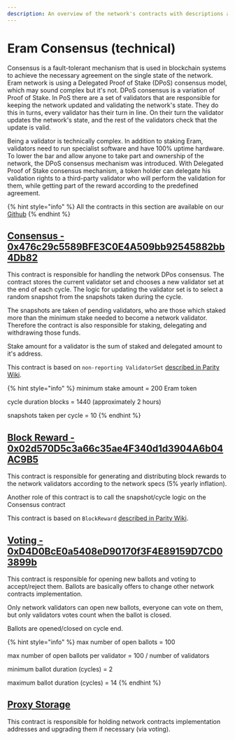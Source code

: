 ```yaml
---
description: An overview of the network's contracts with descriptions and links
---
```


# Eram Consensus \(technical\)

Consensus is a fault-tolerant mechanism that is used in blockchain systems to achieve the necessary agreement on the single state of the network. Eram network is using a Delegated Proof of Stake \(DPoS\) consensus model, which may sound complex but it's not. DPoS consensus is a variation of Proof of Stake. In PoS there are a set of validators that are responsible for keeping the network updated and validating the network's state. They do this in turns, every validator has their turn in line. On their turn the validator updates the network's state, and the rest of the validators check that the update is valid.

Being a validator is technically complex. In addition to staking Eram, validators need to run specialist software and have 100% uptime hardware. To lower the bar and allow anyone to take part and ownership of the network, the DPoS consensus mechanism was introduced. With Delegated Proof of Stake consensus mechanism, a token holder can delegate his validation rights to a third-party validator who will perform the validation for them, while getting part of the reward according to the predefined agreement.

{% hint style="info" %}
All the contracts in this section are available on our [Github](https://github.com/eramio/eram-network/tree/master/contracts)
{% endhint %}

## [Consensus - 0x476c29c5589BFE3C0E4A509bb92545882bb4Db82](https://eramscan.com/address/0x476c29c5589BFE3C0E4A509bb92545882bb4Db82)

This contract is responsible for handling the network DPos consensus. The contract stores the current validator set and chooses a new validator set at the end of each cycle. The logic for updating the validator set is to select a random snapshot from the snapshots taken during the cycle.

The snapshots are taken of pending validators, who are those which staked more than the minimum stake needed to become a network validator. Therefore the contract is also responsible for staking, delegating and withdrawing those funds.

Stake amount for a validator is the sum of staked and delegated amount to it's address.

This contract is based on `non-reporting ValidatorSet` [described in Parity Wiki](https://wiki.parity.io/Validator-Set.html#non-reporting-contract).

{% hint style="info" %}
minimum stake amount = 200 Eram token

cycle duration blocks = 1440 \(approximately 2 hours\)

snapshots taken per cycle = 10
{% endhint %}

## [Block Reward - 0x02d570D5c3a66c35ae4F340d1d3904A6b04AC9B5](https://eramscan.com/address/0x02d570D5c3a66c35ae4F340d1d3904A6b04AC9B5)

This contract is responsible for generating and distributing block rewards to the network validators according to the network specs \(5% yearly inflation\).

Another role of this contract is to call the snapshot/cycle logic on the Consensus contract

This contract is based on `BlockReward` [described in Parity Wiki](https://wiki.parity.io/Block-Reward-Contract).

## [Voting - 0xD4D0BcE0a5408eD90170f3F4E89159D7CD03899b](https://eramscan.com/address/0xD4D0BcE0a5408eD90170f3F4E89159D7CD03899b)

This contract is responsible for opening new ballots and voting to accept/reject them. Ballots are basically offers to change other network contracts implementation.

Only network validators can open new ballots, everyone can vote on them, but only validators votes count when the ballot is closed.

Ballots are opened/closed on cycle end.

{% hint style="info" %}
max number of open ballots = 100

max number of open ballots per validator = 100 / number of validators

minimum ballot duration \(cycles\) = 2

maximum ballot duration \(cycles\) = 14
{% endhint %}

## [Proxy Storage](https://eramscan.com/address/0xe71048Be8046291a4eEFB423D40B4F08a8d6ce29)

This contract is responsible for holding network contracts implementation addresses and upgrading them if necessary \(via voting\).

